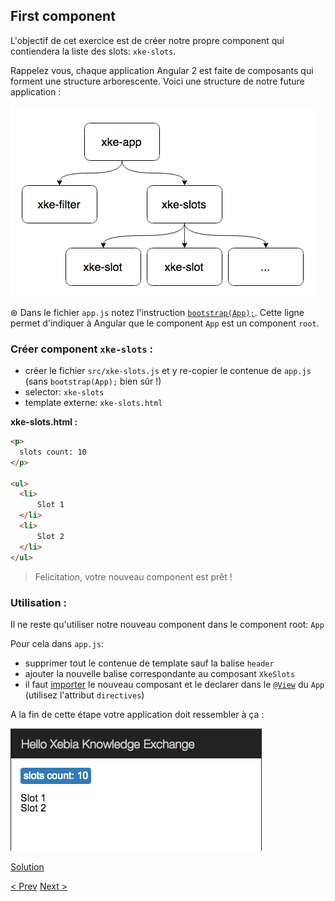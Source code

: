 ## First component

L'objectif de cet exercice est de créer notre propre component qui contiendera la liste des slots: `xke-slots`.

Rappelez vous, chaque application Angular 2 est faite de composants qui forment une structure arborescente.
Voici une structure de notre future application :

![Components Tree](img/components-tree.png)
 
&oast; Dans le fichier `app.js` notez l'instruction [`bootstrap(App);`](https://angular.io/docs/js/latest/api/core/bootstrap-function.html). 
Cette ligne permet d'indiquer à Angular que le component `App` est un component `root`.  

### Créer component `xke-slots` :

- créer le fichier `src/xke-slots.js` et y re-copier le contenue de `app.js` (sans `bootstrap(App);` bien sûr !)   
- selector: `xke-slots`
- template externe: `xke-slots.html`

**xke-slots.html :**

```html
<p>
  slots count: 10
</p>

<ul>
  <li>
      Slot 1
  </li>
  <li>
      Slot 2
  </li>
</ul>
```
  
> Felicitation, votre nouveau component est prêt !

### Utilisation :

Il ne reste qu'utiliser notre nouveau component dans le component root: `App`

Pour cela dans `app.js`:

- supprimer tout le contenue de template sauf la balise `header`
- ajouter la nouvelle balise correspondante au composant `XkeSlots` 
- il faut [importer](https://developer.mozilla.org/en-US/docs/Web/JavaScript/Reference/Statements/import) le nouveau composant 
et le declarer dans le [`@View`](https://angular.io/docs/js/latest/api/annotations/ComponentAnnotation-class.html) du `App` (utilisez l'attribut `directives`)


A la fin de cette étape votre application doit ressembler à ça :

![first-component](img/first-component-resultat.png)
 
  
[Solution](first-component-solution.md)

[< Prev](data-binding.md) [Next >](store-service.md)
